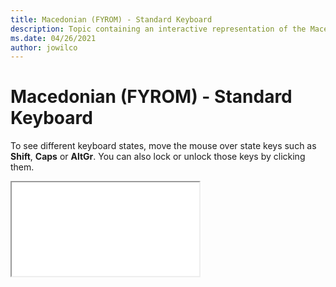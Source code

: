 ```yaml
--- 
title: Macedonian (FYROM) - Standard Keyboard 
description: Topic containing an interactive representation of the Macedonian (FYROM) - Standard Keyboard 
ms.date: 04/26/2021 
author: jowilco 
--- 
```

 
# Macedonian (FYROM) - Standard Keyboard 
 
To see different keyboard states, move the mouse over state keys such as **Shift**, **Caps** or **AltGr**. You can also lock or unlock those keys by clicking them. 
 
<iframe src="kbdmacst.html"></iframe> 
